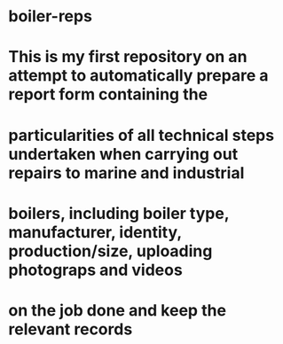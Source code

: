 # boiler-reps
# This is my first repository on an attempt to automatically prepare a report form containing the 
# particularities of all technical steps undertaken when carrying out repairs to marine and industrial
# boilers, including boiler type, manufacturer, identity, production/size, uploading photograps and videos 
# on the job done and keep the relevant records 
